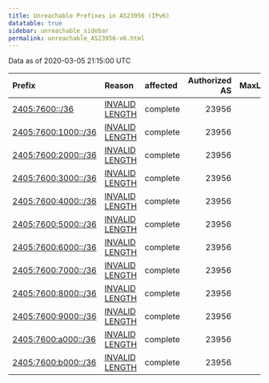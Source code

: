 ```yaml
---
title: Unreachable Prefixes in AS23956 (IPv6)
datatable: true
sidebar: unreachable_sidebar
permalink: unreachable_AS23956-v6.html
---
```


Data as of 2020-03-05 21:15:00 UTC


<div class="datatable-begin"></div>

| Prefix                                                           | Reason                                                                                                        | affected   |   Authorized AS |   MaxLength | Anchor                                       |   unreachable /48s |
|:-----------------------------------------------------------------|:--------------------------------------------------------------------------------------------------------------|:-----------|----------------:|------------:|:---------------------------------------------|-------------------:|
| [2405:7600::/36](https://stat.ripe.net/2405:7600::/36)           | [INVALID LENGTH](https://rpki-validator.ripe.net/announcement-preview?asn=AS23956&prefix=2405:7600::/36)      | complete   |           23956 |          32 | [APNIC](unreachable_APNIC_RPKI_Root-v6.html) |               4096 |
| [2405:7600:1000::/36](https://stat.ripe.net/2405:7600:1000::/36) | [INVALID LENGTH](https://rpki-validator.ripe.net/announcement-preview?asn=AS23956&prefix=2405:7600:1000::/36) | complete   |           23956 |          32 | [APNIC](unreachable_APNIC_RPKI_Root-v6.html) |               4096 |
| [2405:7600:2000::/36](https://stat.ripe.net/2405:7600:2000::/36) | [INVALID LENGTH](https://rpki-validator.ripe.net/announcement-preview?asn=AS23956&prefix=2405:7600:2000::/36) | complete   |           23956 |          32 | [APNIC](unreachable_APNIC_RPKI_Root-v6.html) |               4096 |
| [2405:7600:3000::/36](https://stat.ripe.net/2405:7600:3000::/36) | [INVALID LENGTH](https://rpki-validator.ripe.net/announcement-preview?asn=AS23956&prefix=2405:7600:3000::/36) | complete   |           23956 |          32 | [APNIC](unreachable_APNIC_RPKI_Root-v6.html) |               4096 |
| [2405:7600:4000::/36](https://stat.ripe.net/2405:7600:4000::/36) | [INVALID LENGTH](https://rpki-validator.ripe.net/announcement-preview?asn=AS23956&prefix=2405:7600:4000::/36) | complete   |           23956 |          32 | [APNIC](unreachable_APNIC_RPKI_Root-v6.html) |               4096 |
| [2405:7600:5000::/36](https://stat.ripe.net/2405:7600:5000::/36) | [INVALID LENGTH](https://rpki-validator.ripe.net/announcement-preview?asn=AS23956&prefix=2405:7600:5000::/36) | complete   |           23956 |          32 | [APNIC](unreachable_APNIC_RPKI_Root-v6.html) |               4096 |
| [2405:7600:6000::/36](https://stat.ripe.net/2405:7600:6000::/36) | [INVALID LENGTH](https://rpki-validator.ripe.net/announcement-preview?asn=AS23956&prefix=2405:7600:6000::/36) | complete   |           23956 |          32 | [APNIC](unreachable_APNIC_RPKI_Root-v6.html) |               4096 |
| [2405:7600:7000::/36](https://stat.ripe.net/2405:7600:7000::/36) | [INVALID LENGTH](https://rpki-validator.ripe.net/announcement-preview?asn=AS23956&prefix=2405:7600:7000::/36) | complete   |           23956 |          32 | [APNIC](unreachable_APNIC_RPKI_Root-v6.html) |               4096 |
| [2405:7600:8000::/36](https://stat.ripe.net/2405:7600:8000::/36) | [INVALID LENGTH](https://rpki-validator.ripe.net/announcement-preview?asn=AS23956&prefix=2405:7600:8000::/36) | complete   |           23956 |          32 | [APNIC](unreachable_APNIC_RPKI_Root-v6.html) |               4096 |
| [2405:7600:9000::/36](https://stat.ripe.net/2405:7600:9000::/36) | [INVALID LENGTH](https://rpki-validator.ripe.net/announcement-preview?asn=AS23956&prefix=2405:7600:9000::/36) | complete   |           23956 |          32 | [APNIC](unreachable_APNIC_RPKI_Root-v6.html) |               4096 |
| [2405:7600:a000::/36](https://stat.ripe.net/2405:7600:a000::/36) | [INVALID LENGTH](https://rpki-validator.ripe.net/announcement-preview?asn=AS23956&prefix=2405:7600:a000::/36) | complete   |           23956 |          32 | [APNIC](unreachable_APNIC_RPKI_Root-v6.html) |               4096 |
| [2405:7600:b000::/36](https://stat.ripe.net/2405:7600:b000::/36) | [INVALID LENGTH](https://rpki-validator.ripe.net/announcement-preview?asn=AS23956&prefix=2405:7600:b000::/36) | complete   |           23956 |          32 | [APNIC](unreachable_APNIC_RPKI_Root-v6.html) |               4096 |

<div class="datatable-end"></div>